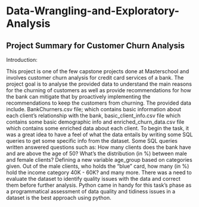 # Data-Wrangling-and-Exploratory-Analysis
## Project Summary for Customer Churn Analysis

Introduction:

This project is one of the few capstone projects done at Masterschool and involves customer churn analysis for credit card services of a bank. The project goal is to analyse the provided data to understand the main reasons for the churning of customers as well as provide recommendations for how the bank can mitigate that by proactively implementing the recommendations to keep the customers from churning. 
The provided data include.
 BankChurners.csv file; which contains basic information about each client’s relationship with the bank, basic_client_info.csv file which contains some basic demographic info and enriched_churn_data.csv file which contains some enriched data about each client.
To begin the task, it was a great idea to have a feel of what the data entails by writing some SQL queries to get some specific info from the dataset. Some SQL queries written answered questions such as:  How many clients does the bank have and are above the age of 50? What’s the distribution (in %) between male and female clients? Defining a new variable age_group based on categories given. Out of the male clients, who holds the “blue” card, how many (in %) hold the income category 40K - 60K? and many more.  There was a need to evaluate the dataset to identify quality issues with the data and correct them before further analysis. Python came in handy for this task’s phase as a programmatical assessment of data quality and tidiness issues in a dataset is the best approach using python. 
